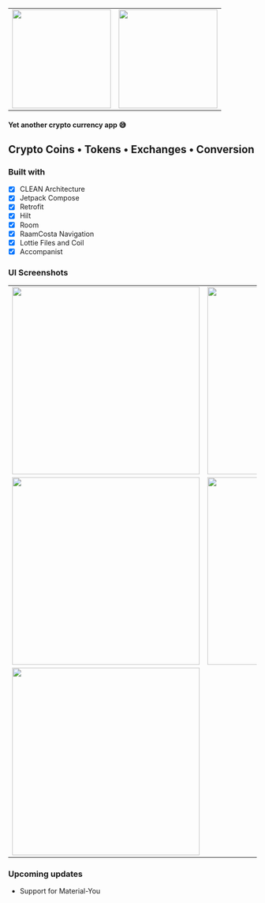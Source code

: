| | |
| --- | --- |
| [<img src="https://user-images.githubusercontent.com/54077752/194863563-21350860-b896-4dde-b242-d4db32809f33.png" width="200">](https://coming-soon) | [<img src="https://user-images.githubusercontent.com/54077752/194861774-b69d1fa5-c4e4-49cc-be08-b6ebde1cfc65.svg" width="200">](https://coming-soon) |

#### Yet another crypto currency app 😅
## Crypto Coins  •  Tokens  •  Exchanges  •   Conversion

### Built with

- [x] CLEAN Architecture
- [x] Jetpack Compose
- [x] Retrofit
- [x] Hilt
- [x] Room
- [x] RaamCosta Navigation
- [x] Lottie Files and Coil
- [x] Accompanist

### UI Screenshots
|  |  |
| ---- | ---- |
| <img src="https://user-images.githubusercontent.com/54077752/194845344-16e09ca5-0101-4da8-bfbe-2d980c19b362.png" width="380" /> | <img src="https://user-images.githubusercontent.com/54077752/194845597-cc0cee9d-e3ea-4ece-9f64-6260429ab4eb.png" width="380" />
| <img src="https://user-images.githubusercontent.com/54077752/194846783-f18492ff-2e69-48fb-87b7-13c27b258713.png" width="380" /> | <img src="https://user-images.githubusercontent.com/54077752/194846926-e5f144f1-f608-4668-8246-1fdd9b37f175.png" width="380" />
| <img src="https://user-images.githubusercontent.com/54077752/194847264-047eff3a-dc61-41e4-8f86-1a442db82569.png" width="380" /> ||

### Upcoming updates
- Support for Material-You
